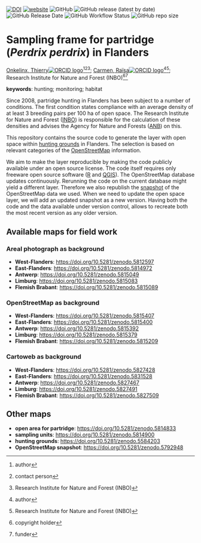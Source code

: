 <!-- badges: start -->
[![DOI](https://zenodo.org/badge/DOI/10.5281/zenodo.5814813.svg)](https://doi.org/10.5281/zenodo.5814813)
[![website](https://img.shields.io/badge/website-https%3A%2F%2Finbo.github.io%2Fpatrijs--steekproefkader%2F-c04384)](https://inbo.github.io/patrijs-steekproefkader/)
![GitHub](https://img.shields.io/github/license/inbo/patrijs-steekproefkader)
![GitHub release (latest by date)](https://img.shields.io/github/v/release/inbo/patrijs-steekproefkader)
![GitHub Release Date](https://img.shields.io/github/release-date/inbo/patrijs-steekproefkader)
![GitHub Workflow Status](https://img.shields.io/github/workflow/status/inbo/patrijs-steekproefkader/check-source)
![GitHub repo size](https://img.shields.io/github/repo-size/inbo/patrijs-steekproefkader)
<!-- badges: end -->
  
# Sampling frame for partridge (_Perdrix perdrix_) in Flanders

[Onkelinx, Thierry![ORCID logo](https://info.orcid.org/wp-content/uploads/2019/11/orcid_16x16.png)](https://orcid.org/0000-0001-8804-4216)[^aut][^cre][^INBO];
[Carmen, Raïsa![ORCID logo](https://info.orcid.org/wp-content/uploads/2019/11/orcid_16x16.png)](https://orcid.org/0000-0003-1025-8702)[^aut][^INBO];
Research Institute for Nature and Forest (INBO)[^cph][^fnd]

[^aut]: author
[^cre]: contact person
[^cph]: copyright holder
[^fnd]: funder
[^INBO]: Research Institute for Nature and Forest (INBO)

**keywords**: hunting; monitoring; habitat

<!-- version: 2023.01 -->
<!-- community: inbo -->

<!-- description: start -->
Since 2008, partridge hunting in Flanders has been subject to a number of conditions.
The first condition states compliance with an average density of at least 3 breeding pairs per 100 ha of open space.
The Research Institute for Nature and Forest ([INBO](https://www.vlaanderen.be/inbo/en)) is responsible for the calculation of these densities and advises the Agency for Nature and Forests ([ANB](https://www.natuurenbos.be/)) on this.

This repository contains the source code to generate the layer with open space within [hunting grounds](https://doi.org/10.5281/zenodo.5584203) in Flanders.
The selection is based on relevant categories of the [OpenStreetMap](https://openstreetmap.org) information.

We aim to make the layer reproducible by making the code publicly available under an open source license.
The code itself requires only freeware open source software ([R](https://www.r-project.org/) and [QGIS](https://qgis.org)).
The OpenStreetMap database updates continuously.
Rerunning the code on the current database might yield a different layer.
Therefore we also republish the [snapshot](https://doi.org/10.5281/zenodo.5792948) of the OpenStreetMap data we used.
When we need to update the open space layer, we will add an updated snapshot as a new version.
Having both the code and the data available under version control, allows to recreate both the most recent version as any older version.
<!-- description: end -->

## Available maps for field work

### Areal photograph as background

- **West-Flanders**: https://doi.org/10.5281/zenodo.5812597
- **East-Flanders**: https://doi.org/10.5281/zenodo.5814972
- **Antwerp**: https://doi.org/10.5281/zenodo.5815049
- **Limburg**: https://doi.org/10.5281/zenodo.5815083
- **Flemish Brabant**: https://doi.org/10.5281/zenodo.5815089

### OpenStreetMap as background

- **West-Flanders**: https://doi.org/10.5281/zenodo.5815407
- **East-Flanders**: https://doi.org/10.5281/zenodo.5815400
- **Antwerp**: https://doi.org/10.5281/zenodo.5815392
- **Limburg**: https://doi.org/10.5281/zenodo.5815379
- **Flemish Brabant**: https://doi.org/10.5281/zenodo.5815209

### Cartoweb as background

- **West-Flanders**: https://doi.org/10.5281/zenodo.5827428
- **East-Flanders**: https://doi.org/10.5281/zenodo.5831528
- **Antwerp**: https://doi.org/10.5281/zenodo.5827467
- **Limburg**: https://doi.org/10.5281/zenodo.5827491
- **Flemish Brabant**: https://doi.org/10.5281/zenodo.5827509

## Other maps

- **open area for partridge**: https://doi.org/10.5281/zenodo.5814833
- **sampling units**: https://doi.org/10.5281/zenodo.5814900
- **hunting grounds**: https://doi.org/10.5281/zenodo.5584203
- **OpenStreetMap snapshot**: https://doi.org/10.5281/zenodo.5792948
